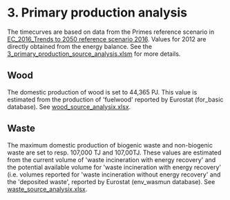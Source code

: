 # 3. Primary production analysis

The timecurves are based on data from the Primes reference scenario in [EC_2016_Trends to 2050 reference scenario 2016](https://refman.energytransitionmodel.com/publications/2096). Values for 2012 are directly obtained from the energy balance. See the [3_primary_production_source_analysis.xlsm](3_primary_production_source_analysis.xlsm) for more details.

## Wood

The domestic production of wood is set to 44,365 PJ. This value is estimated from the production of 'fuelwood' reported by Eurostat (for_basic database). See [wood_source_analysix.xlsx](../../eu/2012/3_primary_production/wood_source_analysis.xlsx).


## Waste

The maximum domestic production of biogenic waste and non-biogenic waste are set to resp. 107,000 TJ and 107,00TJ. These values are estimated from the current volume of 'waste incineration with energy recovery' and the potential available volume for 'waste incineration with energy recovery' (i.e. volumes reported for 'waste incineration without energy recovery' and the 'deposited waste', reported by Eurostat (env_wasmun database). See [waste_source_analysix.xlsx](../../eu/2012/3_primary_production/waste_source_analysis.xlsx).